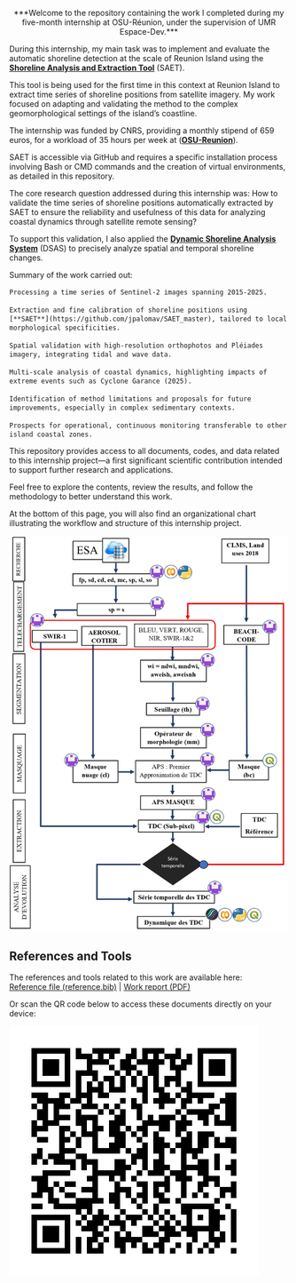 <p align="center">***Welcome to the repository containing the work I completed during my five-month internship at OSU-Réunion, under the supervision of UMR Espace-Dev.***</p>

During this internship, my main task was to implement and evaluate the automatic shoreline detection at the scale of Reunion Island using the [**Shoreline Analysis and Extraction Tool**](https://github.com/jpalomav/SAET_master) (SAET).

This tool is being used for the first time in this context at Reunion Island to extract time series of shoreline positions from satellite imagery. My work focused on adapting and validating the method to the complex geomorphological settings of the island’s coastline.

The internship was funded by CNRS, providing a monthly stipend of 659 euros, for a workload of 35 hours per week at ([**OSU-Reunion**](https://www.osureunion.fr/)).

SAET is accessible via GitHub and requires a specific installation process involving Bash or CMD commands and the creation of virtual environments, as detailed in this repository.

The core research question addressed during this internship was:
How to validate the time series of shoreline positions automatically extracted by SAET to ensure the reliability and usefulness of this data for analyzing coastal dynamics through satellite remote sensing?

To support this validation, I also applied the [**Dynamic Shoreline Analysis System**]([https://github.com/jpalomav/SAET_master](https://www.usgs.gov/software/digital-shoreline-analysis-system-version-6)) (DSAS) to precisely analyze spatial and temporal shoreline changes. 

Summary of the work carried out:

    Processing a time series of Sentinel-2 images spanning 2015-2025.

    Extraction and fine calibration of shoreline positions using [**SAET**](https://github.com/jpalomav/SAET_master), tailored to local morphological specificities.

    Spatial validation with high-resolution orthophotos and Pléiades imagery, integrating tidal and wave data.

    Multi-scale analysis of coastal dynamics, highlighting impacts of extreme events such as Cyclone Garance (2025).

    Identification of method limitations and proposals for future improvements, especially in complex sedimentary contexts.

    Prospects for operational, continuous monitoring transferable to other island coastal zones.

This repository provides access to all documents, codes, and data related to this internship project—a first significant scientific contribution intended to support further research and applications.

Feel free to explore the contents, review the results, and follow the methodology to better understand this work.

At the bottom of this page, you will also find an organizational chart illustrating the workflow and structure of this internship project.

![Organigramme](https://github.com/Nathan17reunion/Stage_RE_EspaceDev_2025_MITANTSOA/blob/main/Figure/Organigramme.jpg)

## References and Tools

The references and tools related to this work are available here:  
[Reference file (reference.bib)](https://github.com/Nathan17reunion/Stage_RE_EspaceDev_2025_MITANTSOA/blob/main/Stage_RE_EspaceDev_2025/reference.bib) | [Work report (PDF)](https://github.com/Nathan17reunion/Stage_RE_EspaceDev_2025_MITANTSOA/blob/main/Stage_RE_EspaceDev_2025/Rapport_Master_RNETGT_LGET_UnivReunion_UnivTana_MitantsoaNyHajaHarilala_2025_protected_compressed.pdf) 

Or scan the QR code below to access these documents directly on your device:

![QR Code for accessing stage documents](https://github.com/Nathan17reunion/Stage_RE_EspaceDev_2025_MITANTSOA/blob/main/Figure/qr_code_stageMitantsoa.png)
